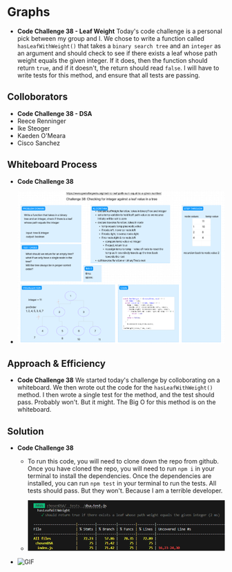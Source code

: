 # Graphs
<!-- Short summary or background information -->

- **Code Challenge 38 - Leaf Weight**
Today's code challenge is a personal pick between my group and I. We chose to write a function called `hasLeafWithWeight()` that takes a `binary search tree` and an `integer` as an argument and should check to see if there exists a leaf whose path weight equals the given integer. If it does, then the function should return `true`, and if it doesn't, the return should read `false`. I will have to write tests for this method, and ensure that all tests are passing.

## Colloborators

- **Code Challenge 38 - DSA**
- Reece Renninger
- Ike Steoger
- Kaeden O'Meara
- Cisco Sanchez

## Whiteboard Process
<!-- Embedded whiteboard image -->

- **Code Challenge 38**

- ![Whiteboard](/public/codeChallenge38Whiteboard.png)

## Approach & Efficiency
<!-- What approach did you take? Why? What is the Big O space/time for this approach? -->
- **Code Challenge 38**
We started today's challenge by colloborating on a whiteboard. We then wrote out the code for the `hasLeafWithWeight()` method. I then wrote a single test for the method, and the test should pass. Probably won't. But it might. The Big O for this method is on the whiteboard.

## Solution
<!-- Show how to run your code, and examples of it in action -->

- **Code Challenge 38**
  - To run this code, you will need to clone down the repo from github. Once you have cloned the repo, you will need to run `npm i` in your terminal to install the dependencies. Once the dependencies are installed, you can run `npm test` in your terminal to run the tests. All tests should pass. But they won't. Because I am a terrible developer.

  - ![Tests](/public/codeChallenge38Tests.png)

- ![GIF](https://media.giphy.com/media/3o6Ztezt99Bh5UdGcU/giphy.gif)
